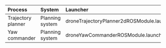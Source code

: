 | Process | System |  Launcher  |
| :-------| :------- | :-------- |
| Trajectory planner	| Planning system | droneTrajectoryPlanner2dROSModule.launch	|
| Yaw commander	| Planning system | droneYawCommanderROSModule.launch	|